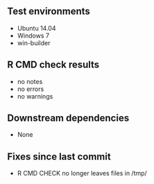 ## Test environments
* Ubuntu 14.04
* Windows 7
* win-builder

## R CMD check results
* no notes
* no errors
* no warnings

## Downstream dependencies
* None

## Fixes since last commit
* R CMD CHECK no longer leaves files in /tmp/
